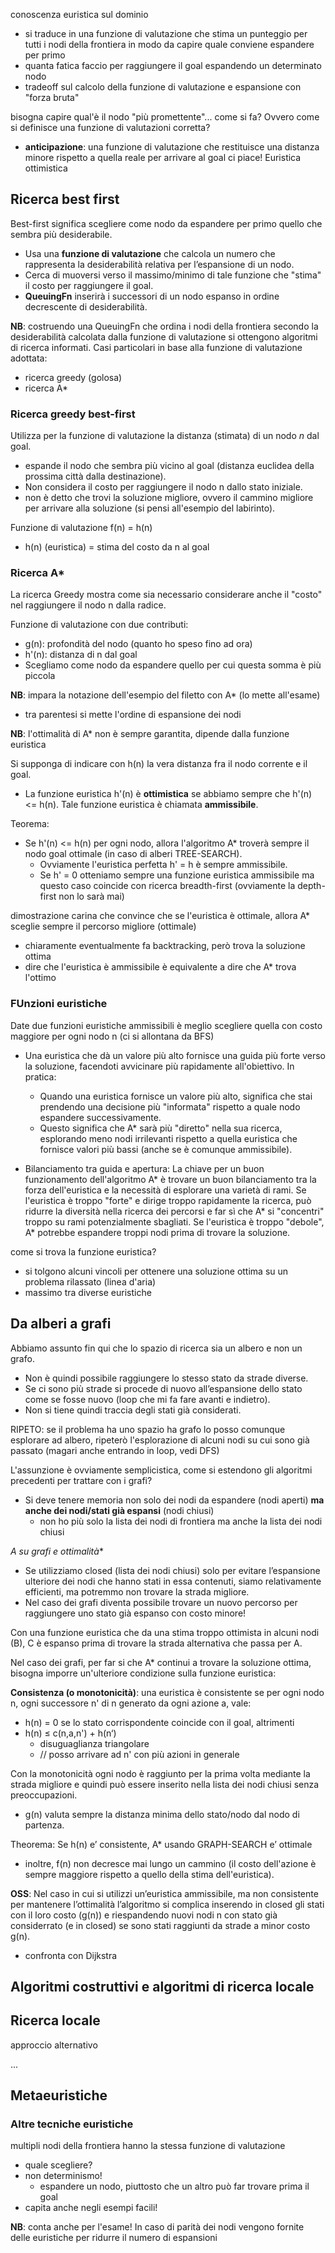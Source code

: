 conoscenza euristica sul dominio
- si traduce in una funzione di valutazione che stima un punteggio per tutti i nodi della frontiera in modo da capire quale conviene espandere per primo
- quanta fatica faccio per raggiungere il goal espandendo un determinato nodo
- tradeoff sul calcolo della funzione di valutazione e espansione con "forza bruta"

bisogna capire qual'è il nodo "più promettente"... come si fa? Ovvero come si definisce una funzione di valutazioni corretta?
- **anticipazione**: una funzione di valutazione che restituisce una distanza minore rispetto a quella reale per arrivare al goal ci piace! Euristica ottimistica



## Ricerca best first
Best-first significa scegliere come nodo da espandere per primo quello che sembra più desiderabile.
- Usa una **funzione di valutazione** che calcola un numero che rappresenta la desiderabilità relativa per l’espansione di un nodo.
- Cerca di muoversi verso il massimo/minimo di tale funzione che "stima" il costo per raggiungere il goal.
- **QueuingFn** inserirà i successori di un nodo espanso in ordine decrescente di desiderabilità.

**NB**: costruendo una QueuingFn che ordina i nodi della frontiera secondo la desiderabilità calcolata dalla funzione di valutazione si ottengono algoritmi di ricerca informati. Casi particolari in base alla funzione di valutazione adottata:
- ricerca greedy (golosa)
- ricerca A*



### Ricerca greedy best-first
Utilizza per la funzione di valutazione la distanza (stimata) di un nodo *n* dal goal.
- espande il nodo che sembra più vicino al goal (distanza euclidea della prossima città dalla destinazione).
- Non considera il costo per raggiungere il nodo n dallo stato iniziale.
- non è detto che trovi la soluzione migliore, ovvero il cammino migliore per arrivare alla soluzione (si pensi all'esempio del labirinto).

Funzione di valutazione f(n) = h(n)
- h(n) (euristica) = stima del costo da n al goal


### Ricerca A*
La ricerca Greedy mostra come sia necessario considerare anche il "costo" nel raggiungere il nodo n dalla radice.

Funzione di valutazione con due contributi:
- g(n): profondità del nodo (quanto ho speso fino ad ora)
- h'(n): distanza di n dal goal
- Scegliamo come nodo da espandere quello per cui questa somma è più piccola

**NB**: impara la notazione dell'esempio del filetto con A* (lo mette all'esame)
- tra parentesi si mette l'ordine di espansione dei nodi


**NB**: l'ottimalità di A* non è sempre garantita, dipende dalla funzione euristica

Si supponga di indicare con h(n) la vera distanza fra il nodo corrente e il goal.
- La funzione euristica h'(n) è **ottimistica** se abbiamo sempre che h'(n) <= h(n). Tale funzione euristica è chiamata **ammissibile**.

Teorema:
- Se h'(n) <= h(n) per ogni nodo, allora l'algoritmo A* troverà sempre il nodo goal ottimale (in caso di alberi TREE-SEARCH).
    - Ovviamente l'euristica perfetta h' = h è sempre ammissibile.
    - Se h' = 0 otteniamo sempre una funzione euristica ammissibile ma questo caso coincide con ricerca breadth-first (ovviamente la depth-first non lo sarà mai)

dimostrazione carina che convince che se l'euristica è ottimale, allora A* sceglie sempre il percorso migliore (ottimale)
- chiaramente eventualmente fa backtracking, però trova la soluzione ottima
- dire che l'euristica è ammissibile è equivalente a dire che A* trova l'ottimo



### FUnzioni euristiche 
Date due funzioni euristiche ammissibili è meglio scegliere quella con costo maggiore per ogni nodo n (ci si allontana da BFS)
- Una euristica che dà un valore più alto fornisce una guida più forte verso la soluzione, facendoti avvicinare più rapidamente all'obiettivo. In pratica:
    - Quando una euristica fornisce un valore più alto, significa che stai prendendo una decisione più "informata" rispetto a quale nodo espandere successivamente.
    - Questo significa che A* sarà più "diretto" nella sua ricerca, esplorando meno nodi irrilevanti rispetto a quella euristica che fornisce valori più bassi (anche se è comunque ammissibile). 

- Bilanciamento tra guida e apertura: La chiave per un buon funzionamento dell'algoritmo A* è trovare un buon bilanciamento tra la forza dell'euristica e la necessità di esplorare una varietà di rami. Se l'euristica è troppo "forte" e dirige troppo rapidamente la ricerca, può ridurre la diversità nella ricerca dei percorsi e far sì che A* si "concentri" troppo su rami potenzialmente sbagliati. Se l'euristica è troppo "debole", A* potrebbe espandere troppi nodi prima di trovare la soluzione.

come si trova la funzione euristica?
- si tolgono alcuni vincoli per ottenere una soluzione ottima su un problema rilassato (linea d'aria)
- massimo tra diverse euristiche







## Da alberi a grafi
Abbiamo assunto fin qui che lo spazio di ricerca sia un albero e non un grafo.
- Non è quindi possibile raggiungere lo stesso stato da strade diverse.
- Se ci sono più strade si procede di nuovo all’espansione dello stato come se fosse nuovo (loop che mi fa fare avanti e indietro).
- Non si tiene quindi traccia degli stati già considerati.

RIPETO: se il problema ha uno spazio ha grafo lo posso comunque esplorare ad albero, ripeterò l'esplorazione di alcuni nodi su cui sono già passato (magari anche entrando in loop, vedi DFS)

L'assunzione è ovviamente semplicistica, come si estendono gli algoritmi precedenti per trattare con i grafi?
- Si deve tenere memoria non solo dei nodi da espandere (nodi aperti) **ma anche dei nodi/stati già espansi** (nodi chiusi)
    - non ho più solo la lista dei nodi di frontiera ma anche la lista dei nodi chiusi

**A* su grafi e ottimalità**
- Se utilizziamo closed (lista dei nodi chiusi) solo per evitare l’espansione ulteriore dei nodi che hanno stati in essa contenuti, siamo relativamente efficienti, ma potremmo non trovare la strada migliore.
- Nel caso dei grafi diventa possibile trovare un nuovo percorso per raggiungere uno stato già espanso con costo minore!

Con una funzione euristica che da una stima troppo ottimista in alcuni nodi (B), C è espanso prima di trovare la strada alternativa che passa per A.

Nel caso dei grafi, per far si che A* continui a trovare la soluzione ottima, bisogna imporre un'ulteriore condizione sulla funzione euristica:

**Consistenza (o monotonicità)**:
una euristica è consistente se per ogni nodo n, ogni successore n' di n generato da ogni azione a, vale:
- h(n) = 0 se lo stato corrispondente coincide con il goal, altrimenti
- h(n) ≤ c(n,a,n') + h(n‘)
    - disuguaglianza triangolare
    - // posso arrivare ad n' con più azioni in generale

Con la monotonicità ogni nodo è raggiunto per la prima volta mediante la strada migliore e quindi può essere inserito nella lista dei nodi chiusi senza preoccupazioni.
- g(n) valuta sempre la distanza minima dello stato/nodo dal nodo di partenza.


Theorema: Se h(n) e’ consistente, A* usando GRAPH-SEARCH e’ ottimale
- inoltre, f(n) non decresce mai lungo un cammino (il costo dell'azione è sempre maggiore rispetto a quello della stima dell'euristica).


**OSS**: Nel caso in cui si utilizzi un’euristica ammissibile, ma non consistente per mantenere l’ottimalità l’algoritmo si complica inserendo in closed gli stati con il loro costo (g(n)) e riespandendo nuovi nodi n con stato già considerrato (e in closed) se sono stati raggiunti da strade a minor costo g(n).
- confronta con Dijkstra




## Algoritmi costruttivi e algoritmi di ricerca locale

## Ricerca locale
approccio alternativo

...



## Metaeuristiche




### Altre tecniche euristiche
multipli nodi della frontiera hanno la stessa funzione di valutazione
- quale scegliere?
- non determinismo!
    - espandere un nodo, piuttosto che un altro può far trovare prima il goal
- capita anche negli esempi facili!

**NB**: conta anche per l'esame! In caso di parità dei nodi vengono fornite delle euristiche per ridurre il numero di espansioni